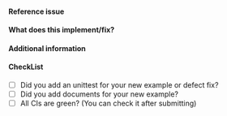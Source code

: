 <!-- 
Thanks for contributing a pull request! 
Please check this document before submitting:
- [How to contribute](https://atsushisakai.github.io/PythonRobotics/how_to_contribute.html#adding-a-new-algorithm-example)

Note that this is my hobby project; I appreciate your
patience during the review process.

Again, thanks for contributing!
-->

#### Reference issue
<!--Example: fix #392-->

#### What does this implement/fix?
<!--Please explain your changes.-->

#### Additional information
<!--Any additional information you think is important.-->

#### CheckList
- [ ] Did you add an unittest for your new example or defect fix?
- [ ] Did you add documents for your new example?
- [ ] All CIs are green? (You can check it after submitting)
